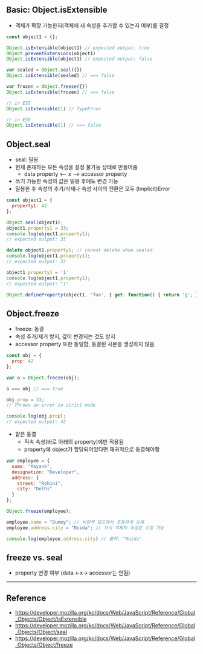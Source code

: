 ## Basic: Object.isExtensible
- 객체가 확장 가능한지(객체에 새 속성을 추가할 수 있는지 여부)를 결정
``` javascript
const object1 = {};

Object.isExtensible(object1) // expected output: true
Object.preventExtensions(object1)
Object.isExtensible(object1) // expected output: false

var sealed = Object.seal({})
Object.isExtensible(sealed) // === false

var frozen = Object.freeze({})
Object.isExtensible(frozen) // === false

// in ES5
Object.isExtensible(1) // TypeError

// in ES6
Object.isExtensible(1) // === false
```

## Object.seal
- seal: 밀봉
- 현재 존재하는 모든 속성을 설정 불가능 상태로 만들어줌
  - data property <-- x --> accessor property
- 쓰기 가능한 속성의 값은 밀봉 후에도 변경 가능
- 밀봉한 후 속성의 추가/삭제나 속성 사이의 전환은 모두 (Implicit)Error
``` javascript
const object1 = {
  property1: 42
};

Object.seal(object1);
object1.property1 = 33;
console.log(object1.property1);
// expected output: 33

delete object1.property1; // cannot delete when sealed
console.log(object1.property1);
// expected output: 33

object1.property1 = '1'
console.log(object1.property1);
// expected output: "1"

Object.defineProperty(object1, 'foo', { get: function() { return 'g'; } }); // TypeError
```

## Object.freeze
- freeze: 동결
- 속성 추가/제거 방지, 값이 변경되는 것도 방지
- accessor property 또한 동일함, 동결된 사본을 생성하지 않음
``` javascript
const obj = {
  prop: 42
};

var o = Object.freeze(obj);

o === obj // === true

obj.prop = 33;
// Throws an error in strict mode

console.log(obj.prop);
// expected output: 42
```
- 얕은 동결
  - 직속 속성(바로 아래의 property)에만 적용됨
  - property에 object가 할당되어있다면 재귀적으로 동결해야함
``` javascript
var employee = {
  name: "Mayank",
  designation: "Developer",
  address: {
    street: "Rohini",
    city: "Delhi"
  }
};

Object.freeze(employee);

employee.name = "Dummy"; // 비엄격 모드에서 조용하게 실패
employee.address.city = "Noida"; // 자식 객체의 속성은 수정 가능

console.log(employee.address.city) // 출력: "Noida"
```

## freeze vs. seal
- property 변경 여부 (data <-x-> accessor는 안됨)

---
## Reference
- https://developer.mozilla.org/ko/docs/Web/JavaScript/Reference/Global_Objects/Object/isExtensible
- https://developer.mozilla.org/ko/docs/Web/JavaScript/Reference/Global_Objects/Object/seal
- https://developer.mozilla.org/ko/docs/Web/JavaScript/Reference/Global_Objects/Object/freeze
